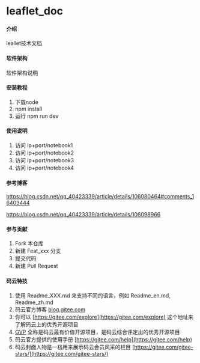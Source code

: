 # leaflet_doc

#### 介绍
leallet技术文档

#### 软件架构
软件架构说明


#### 安装教程

1.  下载node
2.  npm install 
3.  运行 npm run dev

#### 使用说明

1.  访问 ip+port/notebook1
2.  访问 ip+port/notebook2
3.  访问 ip+port/notebook3
4.  访问 ip+port/notebook4

#### 参考博客

https://blog.csdn.net/qq_40423339/article/details/106080464#comments_16403444

https://blog.csdn.net/qq_40423339/article/details/106098966

#### 参与贡献

1.  Fork 本仓库
2.  新建 Feat_xxx 分支
3.  提交代码
4.  新建 Pull Request


#### 码云特技

1.  使用 Readme\_XXX.md 来支持不同的语言，例如 Readme\_en.md, Readme\_zh.md
2.  码云官方博客 [blog.gitee.com](https://blog.gitee.com)
3.  你可以 [https://gitee.com/explore](https://gitee.com/explore) 这个地址来了解码云上的优秀开源项目
4.  [GVP](https://gitee.com/gvp) 全称是码云最有价值开源项目，是码云综合评定出的优秀开源项目
5.  码云官方提供的使用手册 [https://gitee.com/help](https://gitee.com/help)
6.  码云封面人物是一档用来展示码云会员风采的栏目 [https://gitee.com/gitee-stars/](https://gitee.com/gitee-stars/)

